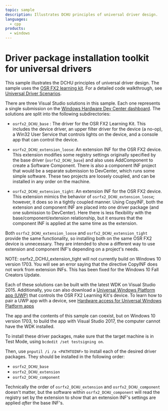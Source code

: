```yaml
---
topic: sample
description: Illustrates DCHU principles of universal driver design.
languages:
  - cpp
products:
  - windows
---
```


<!---
    name: DHCU - Driver package installation toolkit for universal drivers 
    platform: UMDF2
    language: cpp
    category: General DHCU
    description: Illustrates DCHU principles of universal driver design.
    samplefwlink: https://aka.ms/sceeqq
--->

# Driver package installation toolkit for universal drivers

This sample illustrates the DCHU principles of universal driver design.  The sample uses the [OSR FX2 learning kit](http://store.osr.com/product/osr-usb-fx2-learning-kit-v2/).  For a detailed code walkthrough, see [Universal Driver Scenarios](https://docs.microsoft.com/windows-hardware/drivers/develop/universal-driver-scenarios).

There are three Visual Studio solutions in this sample.  Each one represents a single submission on the [Windows Hardware Dev Center dashboard](https://developer.microsoft.com/windows/hardware/dashboard-sign-in).  The solutions are split into the following subdirectories:

* `osrfx2_DCHU_base` : The driver for the OSR FX2 Learning Kit.  This includes the device driver, an upper filter driver for the device (a no-op), a Win32 User Service that controls lights on the device, and a console app that can control the device.

* `osrfx2_DCHU_extension_loose`: An extension INF for the OSR FX2 device.  This extension modifies some registry settings originally specified by the base driver (`osrfx2_DCHU_base`) and also uses AddComponent to create a Software Component.  There is also a component INF project that would be a separate submission to DevCenter, which runs some simple software.  These two projects are loosely coupled, and can be installed in any order on the machine.

* `osrfx2_DCHU_extension_tight`: An extension INF for the OSR FX2 device.  This extension mimics the behavior of `osrfx2_DCHU_extension_loose`; however, it does so in a tightly coupled manner.  Using CopyINF, both the extension and component INF are placed into one driver package (and one submission to DevCenter).  Here there is less flexibility with the base/component/extension relationship, but it ensures that the component INF is applied at the same time as the extension.

Both `osrfx2_DCHU_extension_loose` and `osrfx2_DCHU_extension_tight` provide the same functionality, so installing both on the same OSR FX2 device is unnecessary.  They are intended to show a different way to use extension and component INF's depending on a project's needs.

NOTE: osrfx2_DCHU_extension_tight will not currently build on Windows 10 version 1703.  You will see an error saying that the directive CopyINF does not work from extension INFs.  This has been fixed for the Windows 10 Fall Creators Update.

Each of these solutions can be built with the latest WDK on Visual Studio 2015.  Additionally, you can also download a [Universal Windows Platform app (UWP)](https://github.com/Microsoft/Windows-universal-samples/tree/master/Samples/CustomCapability) that controls the OSR FX2 Learning Kit's device.  To learn how to pair a UWP app with a device, see [Hardware access for Universal Windows Platform apps](https://docs.microsoft.com/windows-hardware/drivers/devapps/hardware-access-for-universal-windows-platform-apps)

The app and the contents of this sample can coexist, but on Windows 10 version 1703, to build the app with Visual Studio 2017, the computer cannot have the WDK installed.

To install these driver packages, make sure that the target machine is in Test Mode, using `bcdedit /set testsigning on`.

Then, use `pnputil /i /a <PATHTOINF>` to install each of the desired driver packages.  They should
be installed in the following order:

* `osrfx2_DCHU_base`
* `osrfx2_DCHU_extension`
* `osrfx2_DCHU_component`

Technically the order of `osrfx2_DCHU_extension` and `osrfx2_DCHU_component` doesn't matter, but the software within `osrfx2_DCHU_component` will read the registry set by the extension to show that an extension INF's settings are applied *after* the base INF's.
